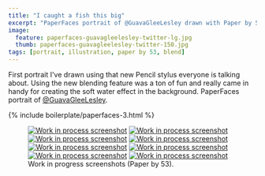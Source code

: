 ```yaml
---
title: "I caught a fish this big"
excerpt: "PaperFaces portrait of @GuavaGleeLesley drawn with Paper by 53 on an iPad."
image: 
  feature: paperfaces-guavagleelesley-twitter-lg.jpg
  thumb: paperfaces-guavagleelesley-twitter-150.jpg
tags: [portrait, illustration, paper by 53, blend]
---
```


First portrait I've drawn using that new Pencil stylus everyone is talking about. Using the new blending feature was a ton of fun and really came in handy for creating the soft water effect in the background. PaperFaces portrait of <a href="http://twitter.com/GuavaGleeLesley">@GuavaGleeLesley</a>.

{% include boilerplate/paperfaces-3.html %}

<figure class="half">
  <a href="{{ site.url }}/images/paperfaces-guavagleelesley-process-1-lg.jpg"><img src="{{ site.url }}/images/paperfaces-guavagleelesley-process-1-600.jpg" alt="Work in process screenshot"></a>
  <a href="{{ site.url }}/images/paperfaces-guavagleelesley-process-2-lg.jpg"><img src="{{ site.url }}/images/paperfaces-guavagleelesley-process-2-600.jpg" alt="Work in process screenshot"></a>
  <a href="{{ site.url }}/images/paperfaces-guavagleelesley-process-3-lg.jpg"><img src="{{ site.url }}/images/paperfaces-guavagleelesley-process-3-600.jpg" alt="Work in process screenshot"></a>
  <a href="{{ site.url }}/images/paperfaces-guavagleelesley-process-4-lg.jpg"><img src="{{ site.url }}/images/paperfaces-guavagleelesley-process-4-600.jpg" alt="Work in process screenshot"></a>
  <a href="{{ site.url }}/images/paperfaces-guavagleelesley-process-5-lg.jpg"><img src="{{ site.url }}/images/paperfaces-guavagleelesley-process-5-600.jpg" alt="Work in process screenshot"></a>
  <a href="{{ site.url }}/images/paperfaces-guavagleelesley-process-6-lg.jpg"><img src="{{ site.url }}/images/paperfaces-guavagleelesley-process-6-600.jpg" alt="Work in process screenshot"></a>
  <a href="{{ site.url }}/images/paperfaces-guavagleelesley-process-7-lg.jpg"><img src="{{ site.url }}/images/paperfaces-guavagleelesley-process-7-600.jpg" alt="Work in process screenshot"></a>
  <a href="{{ site.url }}/images/paperfaces-guavagleelesley-process-8-lg.jpg"><img src="{{ site.url }}/images/paperfaces-guavagleelesley-process-8-600.jpg" alt="Work in process screenshot"></a>
  <figcaption>Work in progress screenshots (Paper by 53).</figcaption>
</figure>